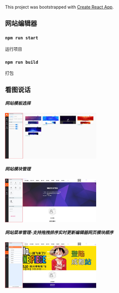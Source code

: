This project was bootstrapped with [Create React App](https://github.com/facebook/create-react-app).

## 网站编辑器

### `npm run start`

运行项目

### `npm run build  `

打包



## 看图说话


##### 网站模板选择

<img style="width:300px;" src="https://github.com/tonyjiafan/react-website-editer/blob/master/view_img/template.jpg?raw=true"/>


##### 网站模块管理

<img style="width:300px;" src="https://github.com/tonyjiafan/react-website-editer/blob/master/view_img/module.jpg?raw=true"/>


##### 网站菜单管理-支持拖拽排序实时更新编辑器网页模块顺序

<img style="width:300px;" src="https://github.com/tonyjiafan/react-website-editer/blob/master/view_img/menus.jpg?raw=true"/>


